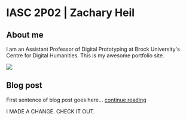 # IASC 2P02 | Zachary Heil

## About me

I am an Assistant Professor of Digital Prototyping at Brock University's Centre for Digital Humanities. This is my awesome portfolio site.

![](imagez/manatees.jpg)

## Blog post

First sentence of blog post goes here... [continue reading](blog)

I MADE A CHANGE. CHECK IT OUT.
